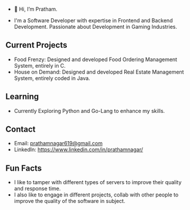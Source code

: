 - 👋 Hi, I’m Pratham.

- I'm a Software Developer with expertise in Frontend and Backend Development. Passionate about Development in Gaming Industries.

## Current Projects

- Food Frenzy: Designed and developed Food Ordering Management System, entirely in C.
- House on Demand: Designed and developed Real Estate Management System, entirely coded in Java.

## Learning

- Currently Exploring Python and Go-Lang to enhance my skills.

## Contact

- Email: prathamnagar619@gmail.com
- LinkedIn: https://www.linkedin.com/in/prathamnagar/

## Fun Facts

- I like to tamper with different types of servers to improve their quality and response time.
- I also like to engage in different projects, collab with other people to improve the quality of the software in subject.

